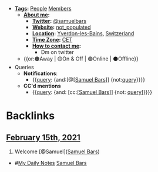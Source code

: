 - **[Tags](<Tags.md>):** [People](<People.md>) [Members](<Members.md>)
    - **[About me](<About me.md>):**
        - **[Twitter](<Twitter.md>):** [@samuelbars](https://twitter.com/samuelbars)
        - **[Website](<Website.md>):** [not_populated](<not_populated.md>) 
        - **[Location](<Location.md>):** [Yverdon-les-Bains](<Yverdon-les-Bains.md>), [Switzerland](<Switzerland.md>)
        - **[Time Zone](<Time Zone.md>):** [CET](<CET.md>)
        - **[How to contact me](<How to contact me.md>):**
            - Dm on twitter
    - {{or:🟠Away | 🟡On & Off | 🟢Online | ⚫️Offline}}
- Queries
    - **Notifications**:
        - {{[query](<query.md>): {and:[@[[Samuel Bars](<@[[Samuel Bars.md>)]] {not:[query](<query.md>)}}}}
    - **CC'd mentions**
        - {{[query](<query.md>): {and: [cc:[[Samuel Bars](<cc:[[Samuel Bars.md>)]] {not: [query](<query.md>)]}}}}

# Backlinks
## [February 15th, 2021](<February 15th, 2021.md>)
1. Welcome [@Samuel]([Samuel Bars](<Samuel Bars.md>))

- #[My Daily Notes](<My Daily Notes.md>) [Samuel Bars](<Samuel Bars.md>)


